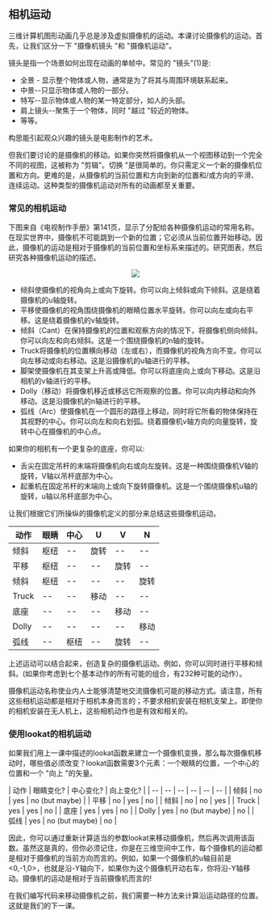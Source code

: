 ## 相机运动

三维计算机图形动画几乎总是涉及虚拟摄像机的运动。本课讨论摄像机的运动。首先，让我们区分一下 "摄像机镜头 "和 "摄像机运动"。


镜头是指一个场景如何出现在动画的单帧中。常见的 "镜头"(1)是:

- 全景 - 显示整个物体或人物，通常是为了将其与周围环境联系起来。
- 中景--只显示物体或人物的一部分。
- 特写--显示物体或人物的某一特定部分，如人的头部。
- 肩上镜头--聚焦于一个物体，同时 "越过 "较近的物体。
- 等等。

构思能引起观众兴趣的镜头是电影制作的艺术。

但我们要讨论的是摄像机的移动。如果你突然将摄像机从一个视图移动到一个完全不同的视图，这被称为 "剪辑"。切换 "是很简单的。你只需定义一个新的摄像机位置和方向。更难的是，从摄像机的当前位置和方向到新的位置和/或方向的平滑、连续运动。这种类型的摄像机运动对所有的动画都至关重要。

### 常见的相机运动

下图来自《电视制作手册》第141页，显示了分配给各种摄像机运动的常用名称。在现实世界中，摄像机不可能跳到一个新的位置；它必须从当前位置开始移动。因此，摄像机的运动是相对于摄像机的当前位置和坐标系来描述的。研究图表，然后研究各种摄像机运动的描述。

<center>
  <img src='/7/camera_motion.png' />
</center>

- 倾斜使摄像机的视角向上或向下旋转。你可以向上倾斜或向下倾斜。这是绕着摄像机的u轴旋转。
- 平移使摄像机的视角围绕摄像机的眼睛位置水平旋转。你可以向左或向右平移。这是绕着摄像机的v轴旋转。
- 倾斜（Cant）在保持摄像机的位置和观察方向的情况下，将摄像机侧向倾斜。你可以向左和向右倾斜。这是一个围绕摄像机的n轴的旋转。
- Truck将摄像机的位置横向移动（左或右），而摄像机的视角方向不变。你可以向左移动或向右移动。这是沿摄像机的u轴进行的平移。
- 脚架使摄像机在其支架上升高或降低。你可以将底座向上或向下移动。这是沿相机的v轴进行的平移。
- Dolly（移动）将摄像机移近或移远它所观察的位置。你可以向内移动和向外移动。这是沿摄像机的n轴进行的平移。
- 弧线（Arc）使摄像机在一个圆形的路径上移动，同时将它所看的物体保持在其视野的中心。你可以向左和向右划弧。绕着摄像机v轴方向的向量旋转，旋转中心在摄像机的中心点。

如果你的相机有一个更复杂的底座，你可以:

- 舌尖在固定吊杆的末端将摄像机向右或向左旋转。这是一种围绕摄像机V轴的旋转，V轴以吊杆底部为中心。
- 起重机在固定吊杆的末端向上或向下旋转摄像机。这是一个围绕摄像机u轴的旋转，u轴以吊杆底部为中心。

让我们根据它们所操纵的摄像机定义的部分来总结这些摄像机运动。

| 动作 | 眼睛 | 中心 | U | V | N |
| -- | -- | -- | -- | -- | -- |
| 倾斜 | 枢纽 | -- | 旋转 | -- | -- |
| 平移 | 枢纽 | -- | -- | 旋转 | -- |
| 倾斜 | 枢纽 | -- | -- | -- | 旋转 |
| Truck | -- | -- | 移动 | -- | -- |
| 底座 | -- | -- | -- | 移动 | -- |
| Dolly | -- | -- | --| -- | 移动 |
| 弧线 | -- | 枢纽 | -- | 旋转 | -- |

上述运动可以结合起来，创造复杂的摄像机运动。例如，你可以同时进行平移和倾斜。(如果你考虑到七个基本动作的所有可能的组合，有232种可能的动作）。

摄像机运动名称使业内人士能够清楚地交流摄像机可能的移动方式。请注意，所有这些相机运动都是相对于相机本身而言的；不要求相机安装在相机支架上。即使你的相机安装在无人机上，这些相机动作也是有效和相关的。

### 使用lookat的相机运动

如果我们用上一课中描述的lookat函数来建立一个摄像机变换，那么每次摄像机移动时，哪些值必须改变？lookat函数需要3个元素：一个眼睛的位置，一个中心的位置和一个 "向上 "的矢量。

| 动作 | 眼睛变化? | 中心变化? | 向上变化? |
| -- | -- | -- | -- | -- | -- |
| 倾斜 | no | yes | no (but maybe) |
| 平移 | no | yes | no |
| 倾斜 | no | no | yes |
| Truck | yes | yes | no |
| 底座 | yes | yes | no |
| Dolly | yes | no (but maybe) | no |
| 弧线 | yes | no (but maybe) | no |

因此，你可以通过重新计算适当的参数lookat来移动摄像机，然后再次调用该函数。虽然这是真的，但你必须记住，你是在三维空间中工作，每个摄像机的运动都是相对于摄像机的当前方向而言的。例如，如果一个摄像机的u轴目前是<0,-1,0>，也就是沿-Y轴向下，如果你为这个摄像机开动右车，你将沿-Y轴移动。摄像机的运动是相对于当前摄像机而言的!

在我们编写代码来移动摄像机之前，我们需要一种方法来计算沿运动路径的位置。这就是我们的下一课。